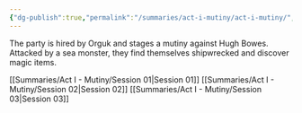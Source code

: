 ```yaml
---
{"dg-publish":true,"permalink":"/summaries/act-i-mutiny/act-i-mutiny/","tags":["moc","act"]}
---
```


The party is hired by Orguk and stages a mutiny against Hugh Bowes. Attacked by a sea monster, they find themselves shipwrecked and discover magic items.

 [[Summaries/Act I - Mutiny/Session 01\|Session 01]]
 [[Summaries/Act I - Mutiny/Session 02\|Session 02]]
 [[Summaries/Act I - Mutiny/Session 03\|Session 03]]

